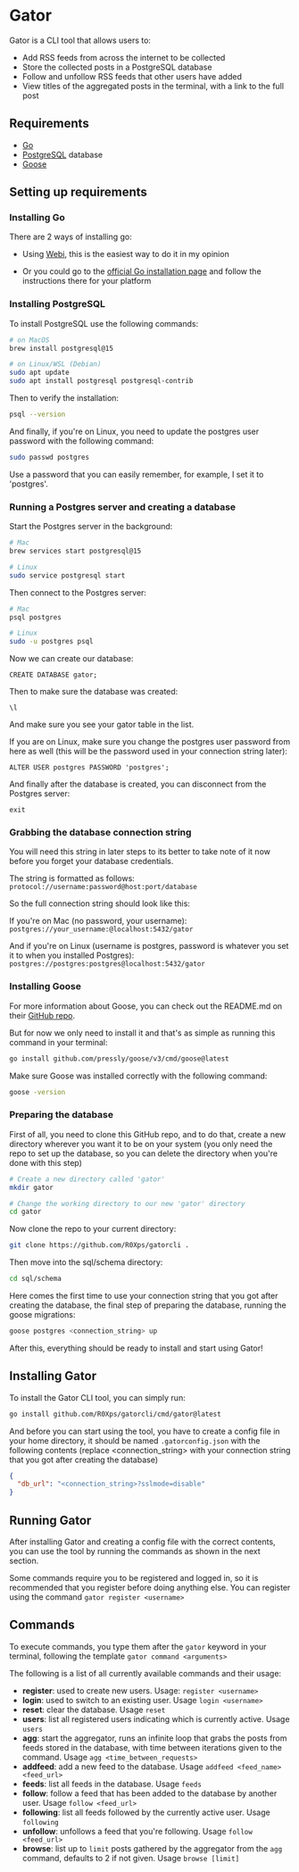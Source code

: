 # Gator
Gator is a CLI tool that allows users to:

- Add RSS feeds from across the internet to be collected
- Store the collected posts in a PostgreSQL database
- Follow and unfollow RSS feeds that other users have added
- View titles of the aggregated posts in the terminal, with a link to the full post

## Requirements
- [Go](https://go.dev/)
- [PostgreSQL](https://www.postgresql.org/) database
- [Goose](https://github.com/pressly/goose)

## Setting up requirements
### Installing Go
There are 2 ways of installing go:
- Using [Webi](https://webinstall.dev/golang/), this is the easiest way to do it in my opinion

- Or you could go to the [official Go installation page](https://go.dev/doc/install) and follow the instructions there for your platform

### Installing PostgreSQL
To install PostgreSQL use the following commands:
```bash
# on MacOS
brew install postgresql@15

# on Linux/WSL (Debian)
sudo apt update
sudo apt install postgresql postgresql-contrib
```

Then to verify the installation:
```bash
psql --version
```

And finally, if you're on Linux, you need to update the postgres user password with the following command:
```bash
sudo passwd postgres
```
Use a password that you can easily remember, for example, I set it to 'postgres'.

### Running a Postgres server and creating a database
Start the Postgres server in the background:
```bash
# Mac 
brew services start postgresql@15

# Linux
sudo service postgresql start
```

Then connect to the Postgres server:
```bash
# Mac
psql postgres

# Linux
sudo -u postgres psql
```

Now we can create our database:
```PostgreSQL
CREATE DATABASE gator;
```

Then to make sure the database was created:
```PostgreSQL
\l
```
And make sure you see your gator table in the list.

If you are on Linux, make sure you change the postgres user password from here as well (this will be the password used in your connection string later):
```PostgreSQL
ALTER USER postgres PASSWORD 'postgres';
```

And finally after the database is created, you can disconnect from the Postgres server:
```PostgreSQL
exit
```

### Grabbing the database connection string
You will need this string in later steps to its better to take note of it now before you forget your database credentials.

The string is formatted as follows: `protocol://username:password@host:port/database`

So the full connection string should look like this:

 If you're on Mac (no password, your username): `postgres://your_username:@localhost:5432/gator`

And if you're on Linux (username is postgres, password is whatever you set it to when you installed Postgres): `postgres://postgres:postgres@localhost:5432/gator`

### Installing Goose
For more information about Goose, you can check out the README.md on their [GitHub repo](https://github.com/pressly/goose).

But for now we only need to install it and that's as simple as running this command in your terminal:
```bash
go install github.com/pressly/goose/v3/cmd/goose@latest
```

Make sure Goose was installed correctly with the following command:
```bash
goose -version
```

### Preparing the database
First of all, you need to clone this GitHub repo, and to do that, create a new directory wherever you want it to be on your system (you only need the repo to set up the database, so you can delete the directory when you're done with this step)

```bash
# Create a new directory called 'gator'
mkdir gator

# Change the working directory to our new 'gator' directory
cd gator
```

Now clone the repo to your current directory:
```bash
git clone https://github.com/R0Xps/gatorcli .
```

Then move into the sql/schema directory:
```bash
cd sql/schema
```

Here comes the first time to use your connection string that you got after creating the database, the final step of preparing the database, running the goose migrations:
```bash
goose postgres <connection_string> up 
```

After this, everything should be ready to install and start using Gator!

## Installing Gator

To install the Gator CLI tool, you can simply run:
```bash
go install github.com/R0Xps/gatorcli/cmd/gator@latest
```

And before you can start using the tool, you have to create a config file in your home directory, it should be named `.gatorconfig.json` with the following contents (replace <connection_string> with your connection string that you got after creating the database)

```json
{
  "db_url": "<connection_string>?sslmode=disable"
}
```

## Running Gator
After installing Gator and creating a config file with the correct contents, you can use the tool by running the commands as shown in the next section.

Some commands require you to be registered and logged in, so it is recommended that you register before doing anything else.
You can register using the command `gator register <username>`

## Commands
To execute commands, you type them after the `gator` keyword in your terminal, following the template `gator command <arguments>`

The following is a list of all currently available commands and their usage:
- **register**: used to create new users. Usage: `register <username>`
- **login**: used to switch to an existing user. Usage `login <username>`
- **reset**: clear the database. Usage `reset`
- **users**: list all registered users indicating which is currently active. Usage `users`
- **agg**: start the aggregator, runs an infinite loop that grabs the posts from feeds stored in the database, with time between iterations given to the command. Usage `agg <time_between_requests>`
- **addfeed**: add a new feed to the database. Usage `addfeed <feed_name> <feed_url>`
- **feeds**: list all feeds in the database. Usage `feeds` 
- **follow**: follow a feed that has been added to the database by another user. Usage `follow <feed_url>`
- **following**: list all feeds followed by the currently active user. Usage `following`
- **unfollow**: unfollows a feed that you're following. Usage `follow <feed_url>`
- **browse**: list up to `limit` posts gathered by the aggregator from the `agg` command, defaults to 2 if not given. Usage `browse [limit]`